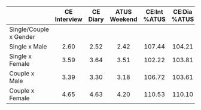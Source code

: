 
|                      | CE<br>Interview |  CE<br>Diary | ATUS<br>Weekend | CE:Int<br>%ATUS | CE:Dia<br>%ATUS |
| -------------------- | :----------: | :----------: | :----------: | :----------: | :----------: |
| Single/Couple x Gender |              |              |              |              |              |
| Single x Male        |         2.60 |         2.52 |         2.42 |       107.44 |       104.21 |
| Single x Female      |         3.59 |         3.64 |         3.51 |       102.22 |       103.81 |
| Couple x Male        |         3.39 |         3.30 |         3.18 |       106.72 |       103.61 |
| Couple x Female      |         4.65 |         4.63 |         4.20 |       110.53 |       110.10 |

